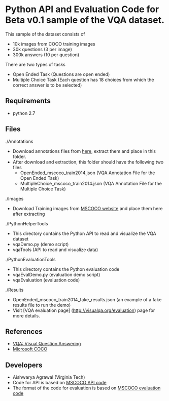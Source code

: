 Python API and Evaluation Code for Beta v0.1 sample of the VQA dataset.
===================

This sample of the dataset consists of
- 10k images from COCO training images
- 30k questions (3 per image)
- 300k answers (10 per question)

There are two types of tasks
- Open Ended Task (Questions are open ended)
- Multiple Choice Task (Each question has 18 choices from which the correct answer is to be selected)

## Requirements ##
- python 2.7

## Files ##
./Annotations
- Download annotations files from [here](https://filebox.ece.vt.edu/~cvmlp/vqa//annotations.zip), extract them and place in this folder.
- After download and extraction, this folder should have the following two files  
	- OpenEnded_mscoco_train2014.json (VQA Annotation File for the Open Ended Task)
	- MultipleChoice_mscoco_train2014.json (VQA Annotation File for the Multiple Choice Task)

./Images
- Download Training images from [MSCOCO website](http://mscoco.org/dataset/#download) and place them here after extracting

./PythonHelperTools
- This directory contains the Python API to read and visualize the VQA dataset
- vqaDemo.py (demo script)
- vqaTools (API to read and visualize data)

./PythonEvaluationTools
- This directory contains the Python evaluation code
- vqaEvalDemo.py (evaluation demo script)
- vqaEvaluation (evaluation code)

./Results
- OpenEnded_mscoco_train2014_fake_results.json (an example of a fake results file to run the demo)
- Visit [VQA evaluation page] (http://visualqa.org/evaluation) page for more details.

## References ##
- [VQA: Visual Question Answering](http://visualqa.org/)
- [Microsoft COCO](http://mscoco.org/)

## Developers ##
- Aishwarya Agrawal (Virginia Tech)
- Code for API is based on [MSCOCO API code](https://github.com/pdollar/coco)
- The format of the code for evaluation is based on [MSCOCO evaluation code](https://github.com/tylin/coco-caption)
